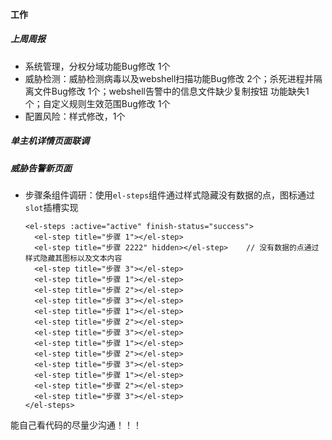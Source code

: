 #### 工作

##### 上周周报

- 系统管理，分权分域功能Bug修改  1个
- 威胁检测：威胁检测病毒以及webshell扫描功能Bug修改 2个；杀死进程并隔离文件Bug修改 1个；webshell告警中的信息文件缺少复制按钮 功能缺失1个；自定义规则生效范围Bug修改 1个
- 配置风险：样式修改，1个

##### 单主机详情页面联调

##### 威胁告警新页面

- 步骤条组件调研：使用`el-steps`组件通过样式隐藏没有数据的点，图标通过`slot`插槽实现

  ```vue
  <el-steps :active="active" finish-status="success">
    <el-step title="步骤 1"></el-step>
    <el-step title="步骤 2222" hidden></el-step>    // 没有数据的点通过样式隐藏其图标以及文本内容
    <el-step title="步骤 3"></el-step>
    <el-step title="步骤 1"></el-step>
    <el-step title="步骤 2"></el-step>
    <el-step title="步骤 3"></el-step>
    <el-step title="步骤 1"></el-step>
    <el-step title="步骤 2"></el-step>
    <el-step title="步骤 3"></el-step>
    <el-step title="步骤 1"></el-step>
    <el-step title="步骤 2"></el-step>
    <el-step title="步骤 3"></el-step>
    <el-step title="步骤 1"></el-step>
    <el-step title="步骤 2"></el-step>
    <el-step title="步骤 3"></el-step>
  </el-steps>
  ```

  

能自己看代码的尽量少沟通！！！